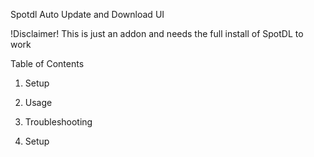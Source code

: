 Spotdl Auto Update and Download UI 

!Disclaimer! This is just an addon and needs the full install of SpotDL to work 

Table of Contents 

1. Setup 
2. Usage 
3. Troubleshooting 

1. Setup 

